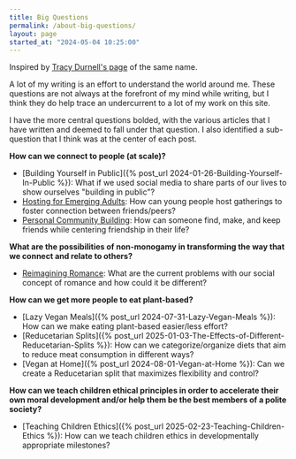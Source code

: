 ```yaml
---
title: Big Questions
permalink: /about-big-questions/
layout: page
started_at: "2024-05-04 10:25:00"
---
```


Inspired by [Tracy Durnell's page](https://tracydurnell.com/questions/) of the same name.

A lot of my writing is an effort to understand the world around me. These questions are not always at the forefront of my mind while writing, but I think they do help trace an undercurrent to a lot of my work on this site.

I have the more central questions bolded, with the various articles that I have written and deemed to fall under that question. I also identified a sub-question that I think was at the center of each post.

**How can we connect to people (at scale)?**
* [Building Yourself in Public]({% post_url 2024-01-26-Building-Yourself-In-Public %}): What if we used social media to share parts of our lives to show ourselves "building in public"?
* [Hosting for Emerging Adults](/anthologies/hosting-for-emerging-adults): How can young people host gatherings to foster connection between friends/peers?
* [Personal Community Building](/anthologies/personal-community-building): How can someone find, make, and keep friends while centering friendship in their life?

**What are the possibilities of non-monogamy in transforming the way that we connect and relate to others?**
* [Reimagining Romance](/anthologies/reimagining-romance): What are the current problems with our social concept of romance and how could it be different?

**How can we get more people to eat plant-based?**
* [Lazy Vegan Meals]({% post_url 2024-07-31-Lazy-Vegan-Meals %}): How can we make eating plant-based easier/less effort?
* [Reducetarian Splits]({% post_url 2025-01-03-The-Effects-of-Different-Reducetarian-Splits %}): How can we categorize/organize diets that aim to reduce meat consumption in different ways?
* [Vegan at Home]({% post_url 2024-08-01-Vegan-at-Home %}): Can we create a Reducetarian split that maximizes flexibility and control?

**How can we teach children ethical principles in order to accelerate their own moral development and/or help them be the best members of a polite society?**
* [Teaching Children Ethics]({% post_url 2025-02-23-Teaching-Children-Ethics %}): How can we teach children ethics in developmentally appropriate milestones?